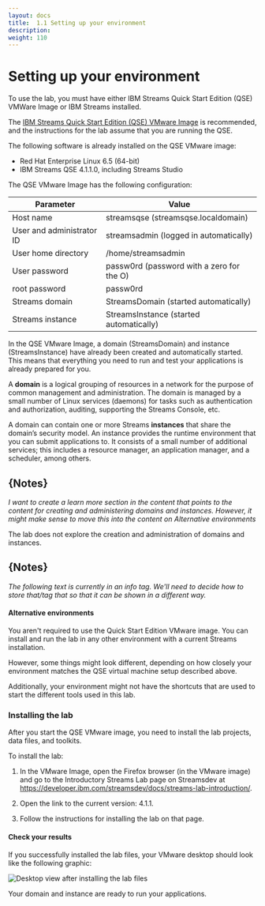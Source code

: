 ```yaml
---
layout: docs
title:  1.1 Setting up your environment
description:
weight: 110
---
```


# Setting up your environment
To use the lab, you must have either IBM Streams Quick Start Edition (QSE) VMWare Image or IBM Streams installed.

The [IBM Streams Quick Start Edition (QSE) VMware Image](https://www.ibm.com/services/forms/preLogin.do?source=swg-ibmistvi&S_TACT=M161075W) is recommended, and the instructions for the lab assume that you are running the QSE.

The following software is already installed on the QSE VMware image:

* Red Hat Enterprise Linux 6.5 (64-bit)
* IBM Streams QSE 4.1.1.0, including Streams Studio

The QSE VMware Image has the following configuration:

| Parameter | Value |
|-----------|-------|
| Host name | streamsqse (streamsqse.localdomain) |
| User and administrator ID | streamsadmin (logged in automatically) |
| User home directory | /home/streamsadmin |
| User password | passw0rd (password with a zero for the O) |
| root password | passw0rd |
| Streams domain | StreamsDomain (started automatically) |
| Streams instance | StreamsInstance (started automatically) |

In the QSE VMware Image, a domain (StreamsDomain) and instance (StreamsInstance) have already been created and automatically started. This means that everything you need to run and test your applications is already prepared for you.

A **domain** is a logical grouping of resources in a network for the purpose of common management and administration. The domain is managed by a small number of Linux services (daemons) for tasks such as authentication and authorization, auditing, supporting the Streams Console, etc.

A domain can contain one or more Streams **instances** that share the domain’s security model. An instance provides the runtime environment that you can submit applications to. It consists of a small number of additional services; this includes a resource manager, an application manager, and a scheduler, among others.

## {Notes}
_I want to create a learn more section in the content that points to the content for creating and administering domains and instances. However, it might make sense to move this into the content on Alternative environments_

The lab does not explore the creation and administration of domains and instances.



## {Notes}
_The following text is currently in an info tag. We'll need to decide how to store that/tag that so that it can be shown in a different way._

#### Alternative environments
You aren't required to use the Quick Start Edition VMware image. You can install and run the lab in any other environment with a current Streams installation.

However, some things might look different, depending on how closely your environment matches the QSE virtual machine setup described above.

Additionally, your environment might not have the shortcuts that are used to start the different tools used in this lab.

### Installing the lab
After you start the QSE VMware image, you need to install the lab projects, data files, and toolkits.

To install the lab:

1. In the VMware Image, open the Firefox browser (in the VMware image) and go to the Introductory Streams Lab page on Streamsdev at  https://developer.ibm.com/streamsdev/docs/streams-lab-introduction/.

1. Open the link to the current version: 4.1.1.

1. Follow the instructions for installing the lab on that page.

#### Check your results
If you successfully installed the lab files, your VMware desktop should look like the following graphic:

![Desktop view after installing the lab files](needtoreplacewithpathtoimage)

 Your domain and instance are ready to run your applications.
